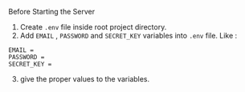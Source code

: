 Before Starting the Server 
1. Create `.env` file inside root project directory.
2. Add `EMAIL` , `PASSWORD` and `SECRET_KEY` variables into `.env` file.
Like :
```
EMAIL = 
PASSWORD = 
SECRET_KEY = 
```
3. give the proper values to the variables.